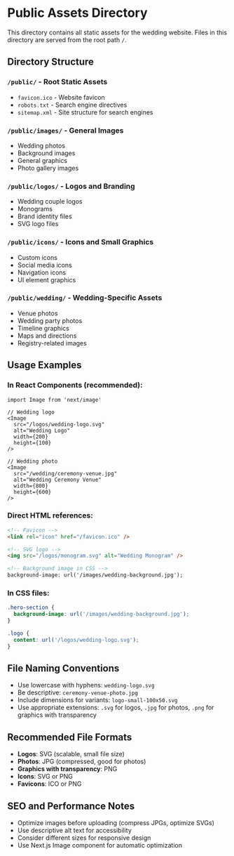 # Public Assets Directory

This directory contains all static assets for the wedding website. Files in this directory are served from the root path `/`.

## Directory Structure

### `/public/` - Root Static Assets
- `favicon.ico` - Website favicon
- `robots.txt` - Search engine directives
- `sitemap.xml` - Site structure for search engines

### `/public/images/` - General Images
- Wedding photos
- Background images
- General graphics
- Photo gallery images

### `/public/logos/` - Logos and Branding
- Wedding couple logos
- Monograms
- Brand identity files
- SVG logo files

### `/public/icons/` - Icons and Small Graphics
- Custom icons
- Social media icons
- Navigation icons
- UI element graphics

### `/public/wedding/` - Wedding-Specific Assets
- Venue photos
- Wedding party photos
- Timeline graphics
- Maps and directions
- Registry-related images

## Usage Examples

### In React Components (recommended):
```tsx
import Image from 'next/image'

// Wedding logo
<Image 
  src="/logos/wedding-logo.svg" 
  alt="Wedding Logo" 
  width={200} 
  height={100} 
/>

// Wedding photo
<Image 
  src="/wedding/ceremony-venue.jpg" 
  alt="Wedding Ceremony Venue" 
  width={800} 
  height={600} 
/>
```

### Direct HTML references:
```html
<!-- Favicon -->
<link rel="icon" href="/favicon.ico" />

<!-- SVG logo -->
<img src="/logos/monogram.svg" alt="Wedding Monogram" />

<!-- Background image in CSS -->
background-image: url('/images/wedding-background.jpg');
```

### In CSS files:
```css
.hero-section {
  background-image: url('/images/wedding-background.jpg');
}

.logo {
  content: url('/logos/wedding-logo.svg');
}
```

## File Naming Conventions

- Use lowercase with hyphens: `wedding-logo.svg`
- Be descriptive: `ceremony-venue-photo.jpg`
- Include dimensions for variants: `logo-small-100x50.svg`
- Use appropriate extensions: `.svg` for logos, `.jpg` for photos, `.png` for graphics with transparency

## Recommended File Formats

- **Logos**: SVG (scalable, small file size)
- **Photos**: JPG (compressed, good for photos)
- **Graphics with transparency**: PNG
- **Icons**: SVG or PNG
- **Favicons**: ICO or PNG

## SEO and Performance Notes

- Optimize images before uploading (compress JPGs, optimize SVGs)
- Use descriptive alt text for accessibility
- Consider different sizes for responsive design
- Use Next.js Image component for automatic optimization

